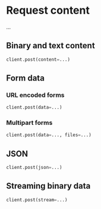 # Request content

...

## Binary and text content

```python
client.post(content=...)
```

## Form data

### URL encoded forms

```python
client.post(data=...)
```

### Multipart forms

```python
client.post(data=..., files=...)
```

## JSON

```python
client.post(json=...)
```

## Streaming binary data

```python
client.post(stream=...)
```
